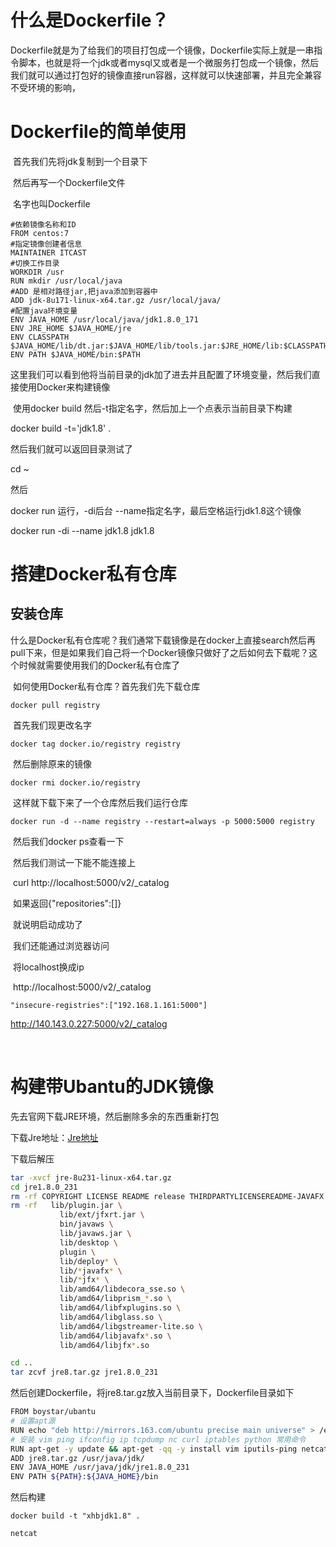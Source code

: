 # 什么是Dockerfile？

​		Dockerfile就是为了给我们的项目打包成一个镜像，Dockerfile实际上就是一串指令脚本，也就是将一个jdk或者mysql又或者是一个微服务打包成一个镜像，然后我们就可以通过打包好的镜像直接run容器，这样就可以快速部署，并且完全兼容不受环境的影响，

# Dockerfile的简单使用

​		首先我们先将jdk复制到一个目录下

​		然后再写一个Dockerfile文件

​		名字也叫Dockerfile

```
#依赖镜像名称和ID
FROM centos:7
#指定镜像创建者信息
MAINTAINER ITCAST
#切换工作目录
WORKDIR /usr
RUN mkdir /usr/local/java
#ADD 是相对路径jar,把java添加到容器中
ADD jdk-8u171-linux-x64.tar.gz /usr/local/java/
#配置java环境变量
ENV JAVA_HOME /usr/local/java/jdk1.8.0_171
ENV JRE_HOME $JAVA_HOME/jre
ENV CLASSPATH $JAVA_HOME/lib/dt.jar:$JAVA_HOME/lib/tools.jar:$JRE_HOME/lib:$CLASSPATH
ENV PATH $JAVA_HOME/bin:$PATH
```

​		这里我们可以看到他将当前目录的jdk加了进去并且配置了环境变量，然后我们直接使用Docker来构建镜像

​	使用docker build  然后-t指定名字，然后加上一个点表示当前目录下构建

docker build -t='jdk1.8' .

然后我们就可以返回目录测试了

cd ~

然后

docker run 运行，-di后台 --name指定名字，最后空格运行jdk1.8这个镜像

docker run -di --name jdk1.8 jdk1.8

# 搭建Docker私有仓库

## 安装仓库

​		什么是Docker私有仓库呢？我们通常下载镜像是在docker上直接search然后再pull下来，但是如果我们自己将一个Docker镜像只做好了之后如何去下载呢？这个时候就需要使用我们的Docker私有仓库了

​		如何使用Docker私有仓库？首先我们先下载仓库

```
docker pull registry
```

​		首先我们现更改名字

```
docker tag docker.io/registry registry
```

​		然后删除原来的镜像

```
docker rmi docker.io/registry
```

​		这样就下载下来了一个仓库然后我们运行仓库

```
docker run -d --name registry --restart=always -p 5000:5000 registry
```

​		然后我们docker ps查看一下

​		然后我们测试一下能不能连接上

​			 curl http://localhost:5000/v2/_catalog

​		如果返回{"repositories":[]}

​		就说明启动成功了

​		我们还能通过浏览器访问

​		将localhost换成ip

​		http://localhost:5000/v2/_catalog

```
"insecure-registries":["192.168.1.161:5000"]
```

http://140.143.0.227:5000/v2/_catalog

​		

# 构建带Ubantu的JDK镜像

先去官网下载JRE环境，然后删除多余的东西重新打包

下载Jre地址：[Jre地址](https://www.oracle.com/technetwork/java/javase/downloads/jre8-downloads-2133155.html)

下载后解压

```sh
tar -xvcf jre-8u231-linux-x64.tar.gz
cd jre1.8.0_231
rm -rf COPYRIGHT LICENSE README release THIRDPARTYLICENSEREADME-JAVAFX.txt THIRDPARTYLICENSEREADME.txt Welcome.html
rm -rf   lib/plugin.jar \
           lib/ext/jfxrt.jar \
           bin/javaws \
           lib/javaws.jar \
           lib/desktop \
           plugin \
           lib/deploy* \
           lib/*javafx* \
           lib/*jfx* \
           lib/amd64/libdecora_sse.so \
           lib/amd64/libprism_*.so \
           lib/amd64/libfxplugins.so \
           lib/amd64/libglass.so \
           lib/amd64/libgstreamer-lite.so \
           lib/amd64/libjavafx*.so \
           lib/amd64/libjfx*.so

cd ..
tar zcvf jre8.tar.gz jre1.8.0_231
```



然后创建Dockerfile，将jre8.tar.gz放入当前目录下，Dockerfile目录如下

```sh
FROM boystar/ubantu
# 设置apt源
RUN echo "deb http://mirrors.163.com/ubuntu precise main universe" > /etc/apt/sources.list
# 安装 vim ping ifconfig ip tcpdump nc curl iptables python 常用命令
RUN apt-get -y update && apt-get -qq -y install vim iputils-ping netcat curl
ADD jre8.tar.gz /usr/java/jdk/
ENV JAVA_HOME /usr/java/jdk/jre1.8.0_231
ENV PATH ${PATH}:${JAVA_HOME}/bin
```

然后构建

```
docker build -t "xhbjdk1.8" .
```



```
netcat
```

